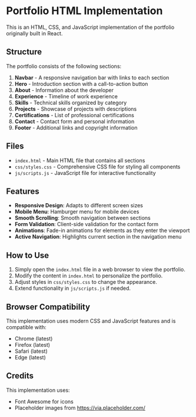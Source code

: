 # Portfolio HTML Implementation

This is an HTML, CSS, and JavaScript implementation of the portfolio originally built in React.

## Structure

The portfolio consists of the following sections:

1. **Navbar** - A responsive navigation bar with links to each section
2. **Hero** - Introduction section with a call-to-action button
3. **About** - Information about the developer
4. **Experience** - Timeline of work experience
5. **Skills** - Technical skills organized by category
6. **Projects** - Showcase of projects with descriptions
7. **Certifications** - List of professional certifications
8. **Contact** - Contact form and personal information
9. **Footer** - Additional links and copyright information

## Files

- `index.html` - Main HTML file that contains all sections
- `css/styles.css` - Comprehensive CSS file for styling all components
- `js/scripts.js` - JavaScript file for interactive functionality

## Features

- **Responsive Design**: Adapts to different screen sizes
- **Mobile Menu**: Hamburger menu for mobile devices
- **Smooth Scrolling**: Smooth navigation between sections
- **Form Validation**: Client-side validation for the contact form
- **Animations**: Fade-in animations for elements as they enter the viewport
- **Active Navigation**: Highlights current section in the navigation menu

## How to Use

1. Simply open the `index.html` file in a web browser to view the portfolio.
2. Modify the content in `index.html` to personalize the portfolio.
3. Adjust styles in `css/styles.css` to change the appearance.
4. Extend functionality in `js/scripts.js` if needed.

## Browser Compatibility

This implementation uses modern CSS and JavaScript features and is compatible with:
- Chrome (latest)
- Firefox (latest)
- Safari (latest)
- Edge (latest)

## Credits

This implementation uses:
- Font Awesome for icons
- Placeholder images from https://via.placeholder.com/ 